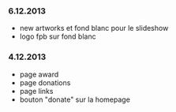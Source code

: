 ### 6.12.2013

- new artworks et fond blanc pour le slideshow
- logo fpb sur fond blanc

### 4.12.2013

- page award
- page donations
- page links
- bouton "donate" sur la homepage


